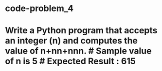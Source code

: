 # code-problem_4
# Write a Python program that accepts an integer (n) and computes the value of n+nn+nnn. # Sample value of n is 5 # Expected Result : 615
